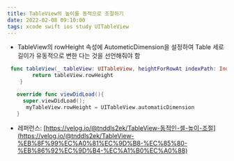 ```yaml
---
title: TableView의 높이를 동적으로 조절하기
date: 2022-02-08 09:10:00
tags: xcode swift ios study UITableView
---
```


- TableView의 rowHeight 속성에 AutometicDimension을 설정하여 Table 세로 길이가 유동적으로 변한 다는 것을 선언해줘야 함

```swift
 func tableView(_ tableView: UITableView, heightForRowAt indexPath: IndexPath) -> CGFloat {
        return tableView.rowHeight
    }
```

```swift
   override func viewDidLoad(){
     super.viewDidLoad();
      myTableView.rowHeight = UITableView.automaticDimension
   }
```

- 레퍼런스: [https://velog.io/@tnddls2ek/TableView-동적인-셀-높이-조절](https://velog.io/@tnddls2ek/TableView-%EB%8F%99%EC%A0%81%EC%9D%B8-%EC%85%80-%EB%86%92%EC%9D%B4-%EC%A1%B0%EC%A0%88)
